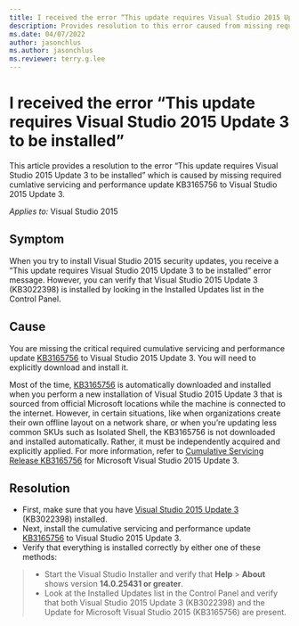 ```yaml
---
title: I received the error “This update requires Visual Studio 2015 Update 3 to be installed”
description: Provides resolution to this error caused from missing required cumulative servicing update KB3165756 to Visual Studio 2015 Update 3.
ms.date: 04/07/2022
author: jasonchlus
ms.author: jasonchlus
ms.reviewer: terry.g.lee
---
```


# I received the error “This update requires Visual Studio 2015 Update 3 to be installed”

This article provides a resolution to the error “This update requires Visual Studio 2015 Update 3 to be installed” which is caused by missing required cumlative servicing and performance update KB3165756 to Visual Studio 2015 Update 3.

_Applies to:_&nbsp;Visual Studio 2015

## Symptom
When you try to install Visual Studio 2015 security updates, you receive a “This update requires Visual Studio 2015 Update 3 to be installed” error message. However, you can verify that Visual Studio 2015 Update 3 (KB3022398) is installed by looking in the Installed Updates list in the Control Panel.

## Cause
You are missing the critical required cumulative servicing and performance update [KB3165756](https://aka.ms/vs/14/docs/2015_Update3) to Visual Studio 2015 Update 3.  You will need to explicitly download and install it.

Most of the time, [KB3165756](https://aka.ms/vs/14/release/3165756) is automatically downloaded and installed when you perform a new installation of Visual Studio 2015 Update 3 that is sourced from official Microsoft locations while the machine is connected to the internet.   However, in certain situations, like when organizations create their own offline layout on a network share, or when you’re updating less common SKUs such as Isolated Shell, the KB3165756 is not downloaded and installed automatically.  Rather, it must be independently acquired and explicitly applied.  For more information, refer to [Cumulative Servicing Release KB3165756](https://aka.ms/vs/14/docs/2015_Update3) for Microsoft Visual Studio 2015 Update 3.

## Resolution
- First, make sure that you have [Visual Studio 2015 Update 3](https://aka.ms/vs/14/release/2015_Update3) (KB3022398) installed.
- Next, install the cumulative servicing and performance update [KB3165756](https://aka.ms/vs/14/release/3165756) to Visual Studio 2015 Update 3.
- Verify that everything is installed correctly by either one of these methods:
> - Start the Visual Studio Installer and verify that **Help** > **About** shows version **14.0.25431 or greater**.  
> - Look at the Installed Updates list in the Control Panel and verify that both Visual Studio 2015 Update 3 (KB3022398) and the Update for Microsoft Visual Studio 2015 (KB3165756) are present.

